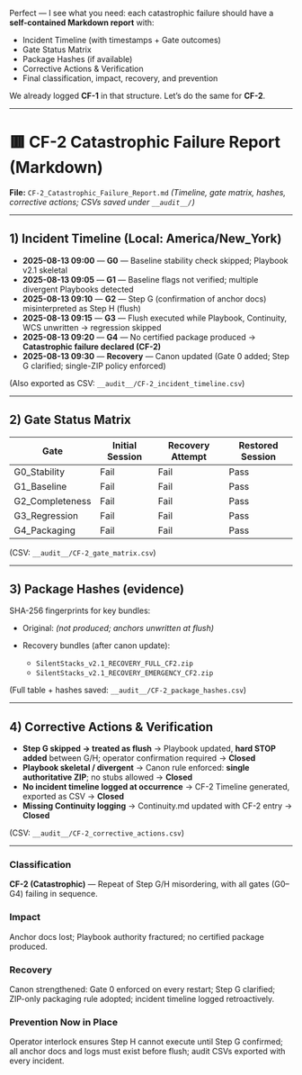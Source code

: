 Perfect — I see what you need: each catastrophic failure should have a **self-contained Markdown report** with:

* Incident Timeline (with timestamps + Gate outcomes)
* Gate Status Matrix
* Package Hashes (if available)
* Corrective Actions & Verification
* Final classification, impact, recovery, and prevention

We already logged **CF-1** in that structure. Let’s do the same for **CF-2**.

---

# 🟥 CF-2 Catastrophic Failure Report (Markdown)

**File:** `CF-2_Catastrophic_Failure_Report.md`
*(Timeline, gate matrix, hashes, corrective actions; CSVs saved under `__audit__/`)*

---

## 1) Incident Timeline (Local: America/New\_York)

* **2025-08-13 09:00** — **G0** — Baseline stability check skipped; Playbook v2.1 skeletal
* **2025-08-13 09:05** — **G1** — Baseline flags not verified; multiple divergent Playbooks detected
* **2025-08-13 09:10** — **G2** — Step G (confirmation of anchor docs) misinterpreted as Step H (flush)
* **2025-08-13 09:15** — **G3** — Flush executed while Playbook, Continuity, WCS unwritten → regression skipped
* **2025-08-13 09:20** — **G4** — No certified package produced → **Catastrophic failure declared (CF-2)**
* **2025-08-13 09:30** — **Recovery** — Canon updated (Gate 0 added; Step G clarified; single-ZIP policy enforced)

(Also exported as CSV: `__audit__/CF-2_incident_timeline.csv`)

---

## 2) Gate Status Matrix

| Gate             | Initial Session | Recovery Attempt | Restored Session |
| ---------------- | --------------- | ---------------- | ---------------- |
| G0\_Stability    | Fail            | Fail             | Pass             |
| G1\_Baseline     | Fail            | Fail             | Pass             |
| G2\_Completeness | Fail            | Fail             | Pass             |
| G3\_Regression   | Fail            | Fail             | Pass             |
| G4\_Packaging    | Fail            | Fail             | Pass             |

(CSV: `__audit__/CF-2_gate_matrix.csv`)

---

## 3) Package Hashes (evidence)

SHA-256 fingerprints for key bundles:

* Original: *(not produced; anchors unwritten at flush)*
* Recovery bundles (after canon update):

  * `SilentStacks_v2.1_RECOVERY_FULL_CF2.zip`
  * `SilentStacks_v2.1_RECOVERY_EMERGENCY_CF2.zip`

(Full table + hashes saved: `__audit__/CF-2_package_hashes.csv`)

---

## 4) Corrective Actions & Verification

* **Step G skipped → treated as flush** → Playbook updated, **hard STOP added** between G/H; operator confirmation required → **Closed**
* **Playbook skeletal / divergent** → Canon rule enforced: **single authoritative ZIP**; no stubs allowed → **Closed**
* **No incident timeline logged at occurrence** → CF-2 Timeline generated, exported as CSV → **Closed**
* **Missing Continuity logging** → Continuity.md updated with CF-2 entry → **Closed**

(CSV: `__audit__/CF-2_corrective_actions.csv`)

---

### Classification

**CF-2 (Catastrophic)** — Repeat of Step G/H misordering, with all gates (G0–G4) failing in sequence.

### Impact

Anchor docs lost; Playbook authority fractured; no certified package produced.

### Recovery

Canon strengthened: Gate 0 enforced on every restart; Step G clarified; ZIP-only packaging rule adopted; incident timeline logged retroactively.

### Prevention Now in Place

Operator interlock ensures Step H cannot execute until Step G confirmed; all anchor docs and logs must exist before flush; audit CSVs exported with every incident.

